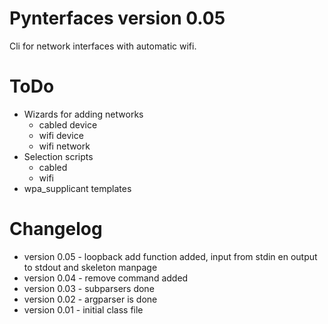 Pynterfaces version 0.05
========================
Cli for network interfaces with automatic wifi.

ToDo
====
- Wizards for adding networks
	- cabled device
	- wifi device
	- wifi network
- Selection scripts
	- cabled
	- wifi
- wpa\_supplicant templates

Changelog
=========
* version 0.05 - loopback add function added, input from stdin en output to stdout and skeleton manpage
* version 0.04 - remove command added
* version 0.03 - subparsers done
* version 0.02 - argparser is done
* version 0.01 - initial class file
